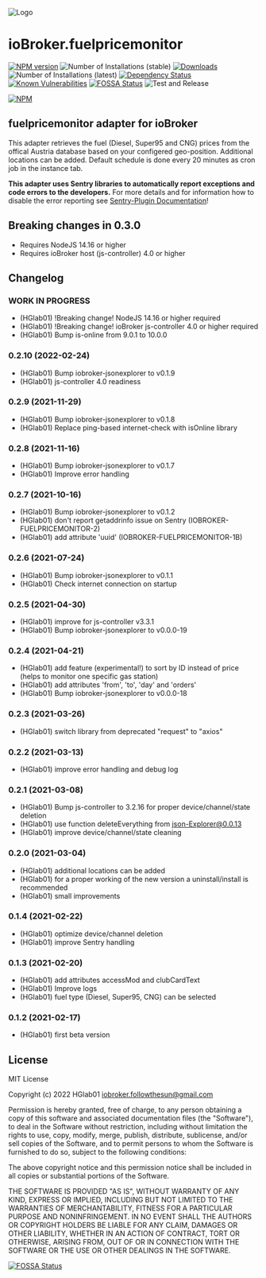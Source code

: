 ![Logo](admin/fuelpricemonitor.png)
# ioBroker.fuelpricemonitor

[![NPM version](http://img.shields.io/npm/v/iobroker.fuelpricemonitor.svg)](https://www.npmjs.com/package/iobroker.fuelpricemonitor)
![Number of Installations (stable)](http://iobroker.live/badges/fuelpricemonitor-stable.svg)
[![Downloads](https://img.shields.io/npm/dm/iobroker.fuelpricemonitor.svg)](https://www.npmjs.com/package/iobroker.fuelpricemonitor)
![Number of Installations (latest)](http://iobroker.live/badges/fuelpricemonitor-installed.svg)
[![Dependency Status](https://img.shields.io/librariesio/release/npm/iobroker.fuelpricemonitor)](https://libraries.io/npm/iobroker.fuelpricemonitor)
[![Known Vulnerabilities](https://snyk.io/test/github/HGlab01/ioBroker.fuelpricemonitor/badge.svg)](https://snyk.io/test/github/HGlab01/ioBroker.fuelpricemonitor)
[![FOSSA Status](https://app.fossa.com/api/projects/git%2Bgithub.com%2FHGlab01%2FioBroker.fuelpricemonitor.svg?type=shield)](https://app.fossa.com/projects/git%2Bgithub.com%2FHGlab01%2FioBroker.fuelpricemonitor?ref=badge_shield)
![Test and Release](https://github.com/HGlab01/ioBroker.fuelpricemonitor/workflows/Test%20and%20Release/badge.svg)

[![NPM](https://nodei.co/npm/iobroker.fuelpricemonitor.png?downloads=true)](https://nodei.co/npm/iobroker.fuelpricemonitor/)

## fuelpricemonitor adapter for ioBroker
This adapter retrieves the fuel (Diesel, Super95 and CNG) prices from the offical Austria database based on your configered geo-position. Additional locations can be added.
Default schedule is done every 20 minutes as cron job in the instance tab.  

**This adapter uses Sentry libraries to automatically report exceptions and code errors to the developers.** For more details and for information how to disable the error reporting see [Sentry-Plugin Documentation](https://github.com/ioBroker/plugin-sentry#plugin-sentry)!

## Breaking changes in 0.3.0
* Requires NodeJS 14.16 or higher
* Requires ioBroker host (js-controller) 4.0 or higher

## Changelog
<!--
    Placeholder for the next version (at the beginning of the line):
    ### __WORK IN PROGRESS__
-->
### __WORK IN PROGRESS__
* (HGlab01) !Breaking change! NodeJS 14.16 or higher required
* (HGlab01) !Breaking change! ioBroker js-controller 4.0 or higher required
* (HGlab01) Bump is-online from 9.0.1 to 10.0.0

### 0.2.10 (2022-02-24)
* (HGlab01) Bump iobroker-jsonexplorer to v0.1.9
* (HGlab01) js-controller 4.0 readiness

### 0.2.9 (2021-11-29)
* (HGlab01) Bump iobroker-jsonexplorer to v0.1.8
* (HGlab01) Replace ping-based internet-check with isOnline library

### 0.2.8 (2021-11-16)
* (HGlab01) Bump iobroker-jsonexplorer to v0.1.7
* (HGlab01) Improve error handling

### 0.2.7 (2021-10-16)
* (HGlab01) Bump iobroker-jsonexplorer to v0.1.2
* (HGlab01) don't report getaddrinfo issue on Sentry (IOBROKER-FUELPRICEMONITOR-2)
* (HGlab01) add attribute 'uuid' (IOBROKER-FUELPRICEMONITOR-1B)

### 0.2.6 (2021-07-24)
* (HGlab01) Bump iobroker-jsonexplorer to v0.1.1
* (HGlab01) Check internet connection on startup

### 0.2.5 (2021-04-30)
* (HGlab01) improve for js-controller v3.3.1
* (HGlab01) Bump iobroker-jsonexplorer to v0.0.0-19

### 0.2.4 (2021-04-21)
* (HGlab01) add feature (experimental!) to sort by ID instead of price (helps to monitor one specific gas station)
* (HGlab01) add attributes 'from', 'to', 'day' and 'orders'
* (HGlab01) Bump iobroker-jsonexplorer to v0.0.0-18

### 0.2.3 (2021-03-26)
* (HGlab01) switch library from deprecated "request" to "axios"

### 0.2.2 (2021-03-13)
* (HGlab01) improve error handling and debug log

### 0.2.1 (2021-03-08)
* (HGlab01) Bump js-controller to 3.2.16 for proper device/channel/state deletion
* (HGlab01) use function deleteEverything from json-Explorer@0.0.13
* (HGlab01) improve device/channel/state cleaning

### 0.2.0 (2021-03-04)
* (HGlab01) additional locations can be added
* (HGlab01) for a proper working of the new version a uninstall/install is recommended
* (HGlab01) small improvements

### 0.1.4 (2021-02-22)
* (HGlab01) optimize device/channel deletion
* (HGlab01) improve Sentry handling

### 0.1.3 (2021-02-20)
* (HGlab01) add attributes accessMod and clubCardText
* (HGlab01) Improve logs
* (HGlab01) fuel type (Diesel, Super95, CNG) can be selected

### 0.1.2 (2021-02-17)
* (HGlab01) first beta version

## License
MIT License

Copyright (c) 2022 HGlab01 <iobroker.followthesun@gmail.com>

Permission is hereby granted, free of charge, to any person obtaining a copy
of this software and associated documentation files (the "Software"), to deal
in the Software without restriction, including without limitation the rights
to use, copy, modify, merge, publish, distribute, sublicense, and/or sell
copies of the Software, and to permit persons to whom the Software is
furnished to do so, subject to the following conditions:

The above copyright notice and this permission notice shall be included in all
copies or substantial portions of the Software.

THE SOFTWARE IS PROVIDED "AS IS", WITHOUT WARRANTY OF ANY KIND, EXPRESS OR
IMPLIED, INCLUDING BUT NOT LIMITED TO THE WARRANTIES OF MERCHANTABILITY,
FITNESS FOR A PARTICULAR PURPOSE AND NONINFRINGEMENT. IN NO EVENT SHALL THE
AUTHORS OR COPYRIGHT HOLDERS BE LIABLE FOR ANY CLAIM, DAMAGES OR OTHER
LIABILITY, WHETHER IN AN ACTION OF CONTRACT, TORT OR OTHERWISE, ARISING FROM,
OUT OF OR IN CONNECTION WITH THE SOFTWARE OR THE USE OR OTHER DEALINGS IN THE
SOFTWARE.


[![FOSSA Status](https://app.fossa.com/api/projects/git%2Bgithub.com%2FHGlab01%2FioBroker.fuelpricemonitor.svg?type=large)](https://app.fossa.com/projects/git%2Bgithub.com%2FHGlab01%2FioBroker.fuelpricemonitor?ref=badge_large)
